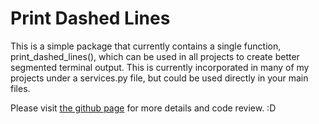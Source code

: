 # Print Dashed Lines

This is a simple package that currently contains a single function, print_dashed_lines(), which can be used in all projects to create better segmented terminal output.  This is currently incorporated in many of my projects under a services.py file, but could be used directly in your main files.

Please visit [the github page](https://github.com/acecode116/print_dashed_lines) for more details and code review. :D
